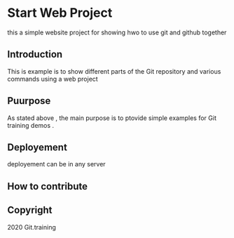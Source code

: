 

# Start Web Project  
this a simple website project for showing hwo to use git and github together

## Introduction 

This is example is to show different parts of the Git repository and various commands using a web project

## Puurpose  

 As stated above , the main purpose is to ptovide simple examples for Git training demos .

## Deployement
deployement can be in any server 


## How to contribute 

## 	Copyright

2020 Git.training
